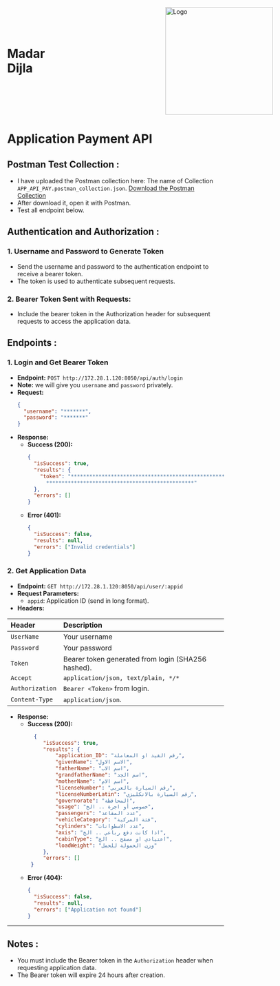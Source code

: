 
<div style="display: flex; align-items: center;">
  <h1 style="margin: 0;">Madar Dijla </h1>
  <img src="https://i.postimg.cc/ydxPr9BD/image.jpg" alt="Logo" width="250" style="margin-left: 280px;" />
</div>

# Application Payment API

## Postman Test Collection :
- I have uploaded the Postman collection here:
The name of Collection `APP_API_PAY.postman_collection.json`.
[Download the Postman Collection]()
- After download it, open it with Postman.
- Test all endpoint below.

## Authentication and Authorization :

### 1. Username and Password to Generate Token
   - Send the username and password to the authentication endpoint to receive a bearer token.
   - The token is used to authenticate subsequent requests.


### 2. Bearer Token Sent with Requests:
   - Include the bearer token in the Authorization header for subsequent requests to access the application data.

## Endpoints :

### 1. Login and Get Bearer Token
   - **Endpoint:** `POST http://172.28.1.120:8050/api/auth/login`
   - **Note:** we will give you `username` and `password` privately.
   - **Request:**
     ```json
     {
       "username": "*******",
       "password": "*******"
     }
     ```
   - **Response:**
     - **Success (200):**
       ```json
       {
         "isSuccess": true,
         "results": {
           "token": "***********************************************************
             ************************************************"
         },
         "errors": []
       }
       ```
     - **Error (401):**
       ```json
       {
         "isSuccess": false,
         "results": null,
         "errors": ["Invalid credentials"]
       }
       ```
   

### 2. Get Application Data 
   - **Endpoint:** `GET http://172.28.1.120:8050/api/user/:appid`
   - **Request Parameters:**
     - `appid`: Application ID (send in long format).
   - **Headers:**
    

| Header          | Description                                        |
|:--------------- |:-------------------------------------------------- |
| `UserName`      | Your username                                      |
| `Password`      | Your password                                      |
| `Token`         | Bearer token generated from login (SHA256 hashed). |
| `Accept`        | `application/json, text/plain, */*`                |
| `Authorization` | `Bearer <Token>` from login.                       |
| `Content-Type`  | `application/json`.                                |


   - **Response:**
     - **Success (200):**
       ```json
         {
            "isSuccess": true,
            "results": {
                "application_ID": "رقم القيد او المعاملة",
                "givenName": "الاسم الاول",
                "fatherName": "اسم الاب",
                "grandfatherName": "اسم الجد",
                "motherName": "اسم الام",
                "licenseNumber": "رقم السيارة بالعربي",
                "licenseNumberLatin": "رقم السيارة بالانكليزي",
                "governorate": "المحافظة",
                "usage": "خصوصي أو اجرة .. الخ",
                "passengers": "عدد المقاعد",
                "vehicleCategory": "فئة المركبة",
                "cylinders": "عدد الاسطوانات",
                "axis": "اذا كانت دفع رباعي .. الخ",
                "cabinType": "اعتيادي او مصفح .. الخ",
                "loadWeight": "وزن الحمولة للحمل"
            },
            "errors": []
        }
       ```
     - **Error (404):**
       ```json
       {
         "isSuccess": false,
         "results": null,
         "errors": ["Application not found"]
       }
       ```

---
## Notes :

- You must include the Bearer token in the `Authorization` header when requesting application data.
- The Bearer token will expire 24 hours after creation.